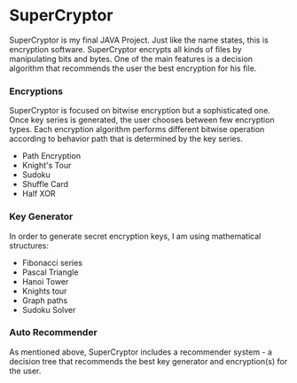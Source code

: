 # SuperCryptor
SuperCryptor is my final JAVA Project. Just like the name states, this is encryption software. SuperCryptor encrypts all kinds of files by manipulating bits and bytes. One of the main features is a decision algorithm that recommends the user the best encryption for his file.

### Encryptions
SuperCryptor is focused on bitwise encryption but a sophisticated one. Once key series is generated, the user chooses between few encryption types. Each encryption algorithm performs different bitwise operation according to behavior path that is determined by the key series.

* Path Encryption
* Knight's Tour
* Sudoku
* Shuffle Card
* Half XOR

### Key Generator
In order to generate secret encryption keys, I am using mathematical structures:
* Fibonacci series
* Pascal Triangle
* Hanoi Tower
* Knights tour
* Graph paths
* Sudoku Solver

### Auto Recommender
As mentioned above, SuperCryptor includes a recommender system - a decision tree that recommends the best key generator and encryption(s) for the user.
